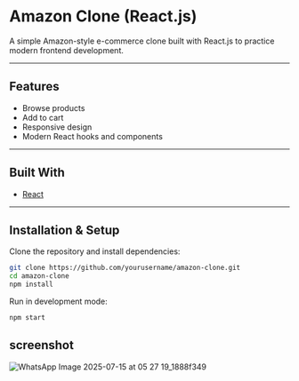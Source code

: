 
#  Amazon Clone (React.js)

A simple Amazon-style e-commerce clone built with React.js to practice modern frontend development.



---

##  Features

- Browse products
- Add to cart
- Responsive design
- Modern React hooks and components

---

##  Built With

- [React](https://reactjs.org/)


---

## Installation & Setup

Clone the repository and install dependencies:

```bash
git clone https://github.com/yourusername/amazon-clone.git
cd amazon-clone
npm install
````

Run in development mode:

```bash
npm start
```

## screenshot
![WhatsApp Image 2025-07-15 at 05 27 19_1888f349](https://github.com/user-attachments/assets/625ee4ad-a7ff-493c-8e91-f0763c1e8e00)



